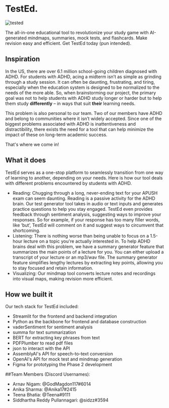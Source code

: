 # TestEd.

![tested](https://user-images.githubusercontent.com/63713718/229340189-276310b0-7d0d-44da-b432-8cea75b9ad9c.png)

The all-in-one educational tool to revolutionize your study game with AI-generated mindmaps, summaries, mock tests, and flashcards. Make revision easy and efficient. Get TestEd today (pun intended).

## Inspiration
In the US, there are over 6.1 million school-going children diagnosed with ADHD. For students with ADHD, acing a midterm isn’t as simple as grinding through a study session. It can often be daunting, frustrating, and tiring, especially when the education system is designed to be normalized to the needs of the more able. So, when brainstorming our project, the primary goal was not to help students with ADHD study longer or harder but to help them study **differently** – in ways that suit **their** learning needs. 

This problem is also personal to our team. Two of our members have ADHD and belong to communities where it isn’t widely accepted. Since one of the biggest problems associated with ADHD is inattentiveness and distractibility, there exists the need for a tool that can help minimize the impact of these on long-term academic success. 

That's where we come in! 

## What it does
TestEd serves as a one-stop platform to seamlessly transition from one way of learning to another, depending on your needs. Here is how our tool deals with different problems encountered by students with ADHD.
- Reading: Chugging through a long, never-ending text for your APUSH exam can seem daunting. Reading is a passive activity for the ADHD brain. Our test generator tool takes in audio or text inputs and generates practice questions to help you stay engaged. TestEd even provides feedback through sentiment analysis, suggesting ways to improve your responses. So for example, if your response has too many filler words, like ‘but’, TestEd will comment on it and suggest ways to circumvent that shortcoming. 
- Listening: There is nothing worse than being unable to focus on a 1.5-hour lecture on a topic you're actually interested in. To help ADHD brains deal with this problem, we have a summary generator feature that summarizes the main points of a lecture for you. You can either upload a transcript of your lecture or an mp3/wav file. The summary generator feature simplifies lengthy lectures by extracting key points, allowing you to stay focused and retain information.
- Visualizing: Our mindmap tool converts lecture notes and recordings into visual maps, making revision more efficient.

## How we built it
Our tech stack for TestEd included:
- Streamlit for the frontend and backend integration
- Python as the backbone for frontend and database construction
- vaderSentiment for sentiment analysis
- summa for text summarization
- BERT for extracting key phrases from text
- PDFPlumber to read pdf files
- json to interact with the API
- AssemblyAI's API for speech-to-text conversion
- OpenAI's API for mock test and mindmap generation
- Figma for prototyping the Phase 2 development

##Team Members (Discord Usernames):
- Arnav Nigam: @GodMagdon117#6014
- Anika Sharma: @Anika17#2415
- Teena Bhatia: @Teena#9111
- Siddhartha Reddy Pullannagari: @sidzz#3594

